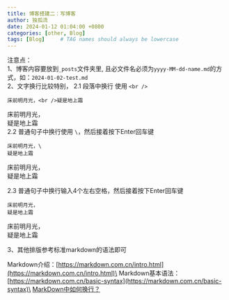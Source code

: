 ```yaml
---
title: 博客搭建二：写博客
author: 独孤流
date: 2024-01-12 01:04:00 +0800
categories: [other, Blog]
tags: [Blog]     # TAG names should always be lowercase
---
```


注意点：\
1、博客内容要放到`_posts`文件夹里, 且必文件名必须为`yyyy-MM-dd-name.md`的方式，如：`2024-01-02-test.md`\
2、文字换行比较特别，
2.1 段落中换行
使用 `<br />`
```
床前明月光，<br />疑是地上霜

```
床前明月光，<br />疑是地上霜\
2.2 普通句子中换行使用 `\`，然后接着按下Enter回车键

```
床前明月光，\
疑是地上霜
```
床前明月光，\
疑是地上霜

2.3 普通句子中换行输入4个左右空格，然后接着按下Enter回车键
```
床前明月光，    
疑是地上霜
```
床前明月光，    
疑是地上霜

3、其他排版参考标准markdown的语法即可

Markdown介绍：[https://markdown.com.cn/intro.html](https://markdown.com.cn/intro.html)\
Markdown基本语法：[https://markdown.com.cn/basic-syntax](https://markdown.com.cn/basic-syntax)\
[MarkDown中如何换行？](https://blog.csdn.net/u014163312/article/details/117934339)

